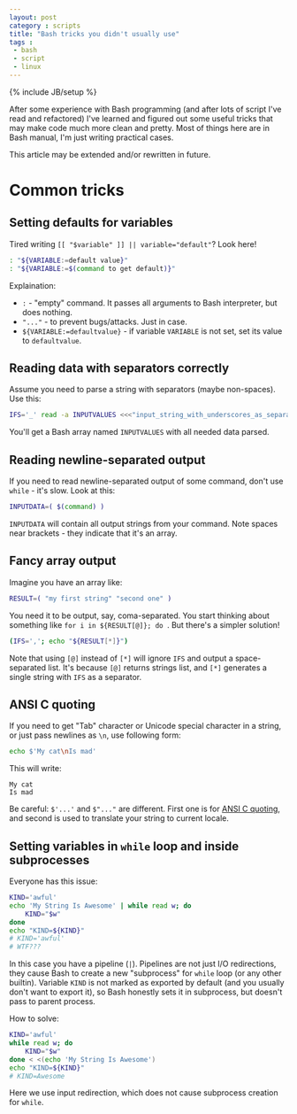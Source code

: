 ```yaml
---
layout: post
category : scripts
title: "Bash tricks you didn't usually use"
tags :
 - bash
 - script
 - linux
---
```

{% include JB/setup %}

After some experience with Bash programming (and after lots of script I've read and refactored) I've learned and figured out some useful tricks that may make code much more clean and pretty. Most of things here are in Bash manual, I'm just writing practical cases.

This article may be extended and/or rewritten in future.

# Common tricks

## Setting defaults for variables

Tired writing `[[ "$variable" ]] || variable="default"`? Look here!
```bash
: "${VARIABLE:=default value}"
: "${VARIABLE:=$(command to get default)}"
```
Explaination:
* `:` - "empty" command. It passes all arguments to Bash interpreter, but does nothing.
* `"..."` - to prevent bugs/attacks. Just in case.
* `${VARIABLE:=defaultvalue}` - if variable `VARIABLE` is not set, set its value to `defaultvalue`.

## Reading data with separators correctly

Assume you need to parse a string with separators (maybe non-spaces). Use this:
```bash
IFS='_' read -a INPUTVALUES <<<"input_string_with_underscores_as_separators"
```
You'll get a Bash array named `INPUTVALUES` with all needed data parsed.

## Reading newline-separated output

If you need to read newline-separated output of some command, don't use `while` - it's slow. Look at this:
```bash
INPUTDATA=( $(command) )
```

`INPUTDATA` will contain all output strings from your command. Note spaces near brackets - they indicate that it's an array.

## Fancy array output

Imagine you have an array like:
```bash
RESULT=( "my first string" "second one" )
```

You need it to be output, say, coma-separated. You start thinking about something like `for i in ${RESULT[@]}; do `. But there's a simpler solution!
```bash
(IFS=','; echo "${RESULT[*]}")
```
Note that using `[@]` instead of `[*]` will ignore `IFS` and output a space-separated list. It's because `[@]` returns strings list, and `[*]` generates a single string with `IFS` as a separator.

## ANSI C quoting

If you need to get "Tab" character or Unicode special character in a string, or just pass newlines as `\n`, use following form:
```bash
echo $'My cat\nIs mad'
```
This will write:
```
My cat
Is mad
```

Be careful: `$'...'` and `$"..."` are different. First one is for [ANSI C quoting](http://www.gnu.org/software/bash/manual/html_node/ANSI_002dC-Quoting.html), and second is used to translate your string to current locale.

## Setting variables in `while` loop and inside subprocesses

Everyone has this issue:
```bash
KIND='awful'
echo 'My String Is Awesome' | while read w; do
    KIND="$w"
done
echo "KIND=${KIND}"
# KIND='awful'
# WTF???
```

In this case you have a pipeline (`|`). Pipelines are not just I/O redirections, they cause Bash to create a new "subprocess" for `while` loop (or any other builtin). Variable `KIND` is not marked as exported by default (and you usually don't want to export it), so Bash honestly sets it in subprocess, but doesn't pass to parent process.

How to solve:
```bash
KIND='awful'
while read w; do
    KIND="$w"
done < <(echo 'My String Is Awesome')
echo "KIND=${KIND}"
# KIND=Awesome
```

Here we use input redirection, which does not cause subprocess creation for `while`.

